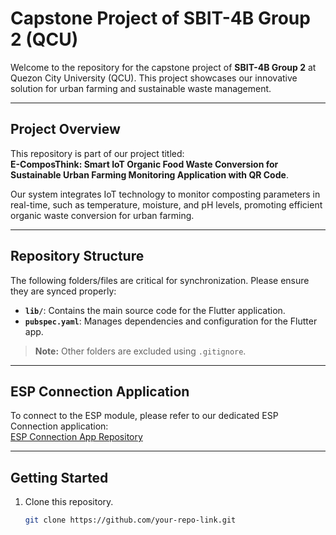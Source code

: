 # **Capstone Project of SBIT-4B Group 2 (QCU)**

Welcome to the repository for the capstone project of **SBIT-4B Group 2** at Quezon City University (QCU). This project showcases our innovative solution for urban farming and sustainable waste management.

---

## **Project Overview**
This repository is part of our project titled:  
**E-ComposThink: Smart IoT Organic Food Waste Conversion for Sustainable Urban Farming Monitoring Application with QR Code**.  

Our system integrates IoT technology to monitor composting parameters in real-time, such as temperature, moisture, and pH levels, promoting efficient organic waste conversion for urban farming.

---

## **Repository Structure**
The following folders/files are critical for synchronization. Please ensure they are synced properly:  

- **`lib/`**: Contains the main source code for the Flutter application.  
- **`pubspec.yaml`**: Manages dependencies and configuration for the Flutter app.

> **Note:** Other folders are excluded using `.gitignore`.

---

## **ESP Connection Application**  
To connect to the ESP module, please refer to our dedicated ESP Connection application:  
[ESP Connection App Repository](https://github.com/BrianAnt0n/ESP-CONNECTION-APP)

---

## **Getting Started**
1. Clone this repository.  
   ```bash
   git clone https://github.com/your-repo-link.git
